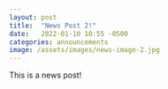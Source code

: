 ```yaml
---
layout: post
title:  "News Post 2!"
date:   2022-01-10 10:55 -0500
categories: announcements
image: /assets/images/news-image-2.jpg
---
```

This is a news post!
